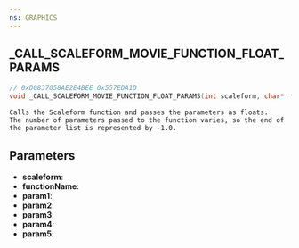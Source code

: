 ```yaml
---
ns: GRAPHICS
---
```

## _CALL_SCALEFORM_MOVIE_FUNCTION_FLOAT_PARAMS

```c
// 0xD0837058AE2E4BEE 0x557EDA1D
void _CALL_SCALEFORM_MOVIE_FUNCTION_FLOAT_PARAMS(int scaleform, char* functionName, float param1, float param2, float param3, float param4, float param5);
```

```
Calls the Scaleform function and passes the parameters as floats.  
The number of parameters passed to the function varies, so the end of the parameter list is represented by -1.0.  
```

## Parameters
* **scaleform**: 
* **functionName**: 
* **param1**: 
* **param2**: 
* **param3**: 
* **param4**: 
* **param5**: 

